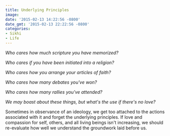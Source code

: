 ```yaml
---
title: Underlying Principles
image: 
date: '2015-02-13 14:22:56 -0800'
date_gmt: '2015-02-13 22:22:56 -0800'
categories:
- Sikhi
- Life
---
```

<p><em>Who cares how much scripture you have memorized?</em></p>
<p><em>Who cares if you have been initiated into a religion?</em></p>
<p><em>Who cares how you arrange your articles of faith?</em></p>
<p><em>Who cares how many debates you've won?</em></p>
<p><em>Who cares how many rallies you've attended?</em></p>
<p><em>We may boast about these things, but what's the use if there's no love?</em></p>
<p>Sometimes in observance of an ideology, we get too attached to the actions associated with it and forget the underlying principles. If love and compassion for self, others, and all living beings isn't increasing, we should re-evaluate how well we understand the groundwork laid before us.</p>
